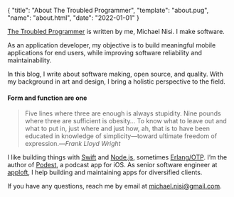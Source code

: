 {
"title": "About The Troubled Programmer",
"template": "about.pug",
"name": "about.html",
"date": "2022-01-01"
}

[The Troubled Programmer](/) is written by me, Michael Nisi. I make software.

As an application developer, my objective is to build meaningful mobile applications for end users, while improving software reliability and maintainability.

In this blog, I write about software making, open source, and quality. With my background in art and design, I bring a holistic perspective to the field.

#### Form and function are one

> Five lines where three are enough is always stupidity. Nine pounds where three are sufficient is obesity… To know what to leave out and what to put in, just where and just how, ah, that is to have been educated in knowledge of simplicity—toward ultimate freedom of expression.—_Frank Lloyd Wright_

I like building things with [Swift](https://github.com/michaelnisi/fileproxy) and [Node.js](https://github.com/michaelnisi/manger), sometimes [Erlang/OTP](https://github.com/michaelnisi/feeder). I’m the author of [Podest](https://itunes.apple.com/us/app/podest/id794983364), a podcast app for iOS. As senior software engineer at [apploft](https://www.apploft.de), I help building and maintaining apps for diversified clients.

If you have any questions, reach me by email at <michael.nisi@gmail.com>.
